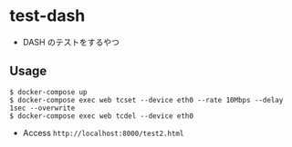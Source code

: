 # test-dash

* DASH のテストをするやつ

## Usage

```
$ docker-compose up
$ docker-compose exec web tcset --device eth0 --rate 10Mbps --delay 1sec --overwrite
$ docker-compose exec web tcdel --device eth0
```

* Access `http://localhost:8000/test2.html`

